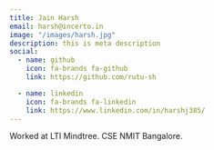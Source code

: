```yaml
---
title: Jain Harsh
email: harsh@incerto.in
image: "/images/harsh.jpg"
description: this is meta description
social:
  - name: github
    icon: fa-brands fa-github
    link: https://github.com/rutu-sh

  - name: linkedin
    icon: fa-brands fa-linkedin
    link: https://www.linkedin.com/in/harshj385/
---
```


Worked at LTI Mindtree. 
CSE NMIT Bangalore.
